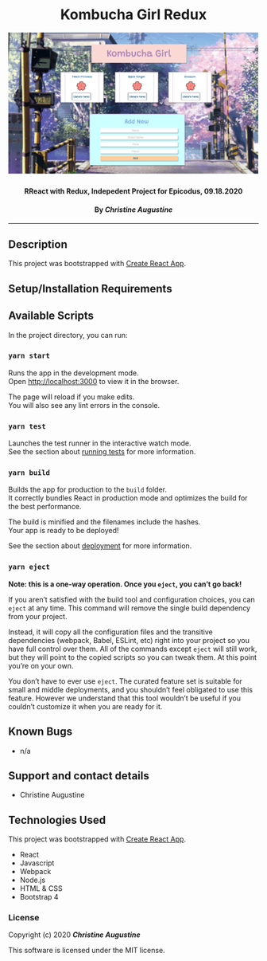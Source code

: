# 

# <h1 align = "center"> Kombucha Girl Redux

<div align="center">

![Preview](preview.png)
</div>

##### <h4 align = "center">  RReact with Redux, Indepedent Project for Epicodus, 09.18.2020

#### <h4 align = "center"> By _**Christine Augustine**_

---

## Description


This project was bootstrapped with [Create React App](https://github.com/facebook/create-react-app).

## Setup/Installation Requirements


## Available Scripts

In the project directory, you can run:

### `yarn start`

Runs the app in the development mode.<br />
Open [http://localhost:3000](http://localhost:3000) to view it in the browser.

The page will reload if you make edits.<br />
You will also see any lint errors in the console.

### `yarn test`

Launches the test runner in the interactive watch mode.<br />
See the section about [running tests](https://facebook.github.io/create-react-app/docs/running-tests) for more information.

### `yarn build`

Builds the app for production to the `build` folder.<br />
It correctly bundles React in production mode and optimizes the build for the best performance.

The build is minified and the filenames include the hashes.<br />
Your app is ready to be deployed!

See the section about [deployment](https://facebook.github.io/create-react-app/docs/deployment) for more information.

### `yarn eject`

**Note: this is a one-way operation. Once you `eject`, you can’t go back!**

If you aren’t satisfied with the build tool and configuration choices, you can `eject` at any time. This command will remove the single build dependency from your project.

Instead, it will copy all the configuration files and the transitive dependencies (webpack, Babel, ESLint, etc) right into your project so you have full control over them. All of the commands except `eject` will still work, but they will point to the copied scripts so you can tweak them. At this point you’re on your own.

You don’t have to ever use `eject`. The curated feature set is suitable for small and middle deployments, and you shouldn’t feel obligated to use this feature. However we understand that this tool wouldn’t be useful if you couldn’t customize it when you are ready for it.


## Known Bugs

* n/a

## Support and contact details

* Christine Augustine

## Technologies Used
This project was bootstrapped with [Create React App](https://github.com/facebook/create-react-app).

* React
* Javascript
* Webpack
* Node.js
* HTML & CSS
* Bootstrap 4

### License

Copyright (c) 2020 **_Christine Augustine_**

This software is licensed under the MIT license.
